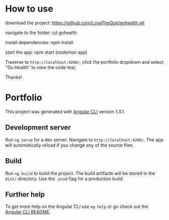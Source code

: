 # How to use

download the project: 
https://github.com/LoseTheQuit/gohealth.git

navigate to the folder:
cd gohealth

install dependencies:
npm install

start the app:
npm start (nodemon app)

Traverse to `http://localhost:4200/`, click the portfolio dropdown and select "Go Health" to view the code test.

Thanks!

# Portfolio

This project was generated with [Angular CLI](https://github.com/angular/angular-cli) version 1.3.1.

## Development server

Run `ng serve` for a dev server. Navigate to `http://localhost:4200/`. The app will automatically reload if you change any of the source files.
 
## Build

Run `ng build` to build the project. The build artifacts will be stored in the `dist/` directory. Use the `-prod` flag for a production build.
 
## Further help

To get more help on the Angular CLI use `ng help` or go check out the [Angular CLI README](https://github.com/angular/angular-cli/blob/master/README.md).
